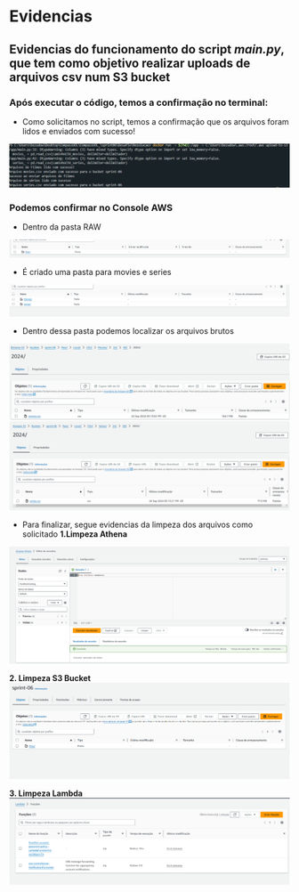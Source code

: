 # **Evidencias**
## Evidencias do funcionamento do script *main.py*, que tem como objetivo realizar uploads de arquivos csv num S3 bucket

### Após executar o código, temos a confirmação no terminal: 
- Como solicitamos no script, temos a confirmação que os arquivos foram lidos e enviados com sucesso! 
<img src="../evidencias/img/ResultadoTerminal.png">

### Podemos confirmar no Console AWS
- Dentro da pasta RAW
<img src="../evidencias/img/Pasta RAW.png">

- É criado uma pasta para movies e series
<img src="../evidencias/img/Movies_Series.png">

- Dentro dessa pasta podemos localizar os arquivos brutos 
<img src="../evidencias/img/EvidenciaMovies.csv.png">
<img src="../evidencias/img/EvidenciaSeries.csv.png">


- Para finalizar, segue evidencias da limpeza dos arquivos como solicitado
**1.Limpeza Athena**

<img src="../evidencias/img/Limpeza_Athena.png">

**2. Limpeza S3 Bucket**
<img src="../evidencias/img/Limpeza_Bucket.png">

**3. Limpeza Lambda**
<img src="../evidencias/img/Limpeza_Lambda.png">

